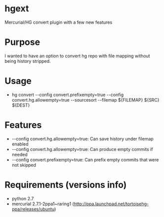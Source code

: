 hgext
=====

Mercurial/HG convert plugin with a few new features

Purpose
=====
I wanted to have an option to convert hg repo with file mapping
without being history stripped.

Usage
=====
* hg convert --config convert.prefixempty=true --config convert.hg.allowempty=true --sourcesort --filemap ${FILEMAP} ${SRC} ${DEST}

Features
=====
* --config convert.hg.allowempty=true: Can save history under filemap enabled
* --config convert.hg.allowempty=true: Can produce empty commits if needed
* --config convert.prefixempty=true: Can prefix empty commits that were not skipped

Requirements (versions info)
=====
* python 2.7
* mercurial 2.7.1-2ppa1~raring1 (http://ppa.launchpad.net/tortoisehg-ppa/releases/ubuntu)
